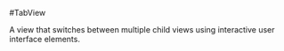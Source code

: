 #TabView

A view that switches between multiple child views using interactive user interface elements.
